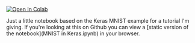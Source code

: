 [![Open In Colab](https://colab.research.google.com/assets/colab-badge.svg)](https://https://colab.research.google.com/github/AlmuthMueller/keras-mnist-tutorial/blob/master/MNIST%20in%20Keras.ipynb)


Just a little notebook based on the Keras MNIST example for a tutorial I'm giving. If you're looking at this on Github you can view a [static version of the notebook](MNIST in Keras.ipynb) in your browser.
